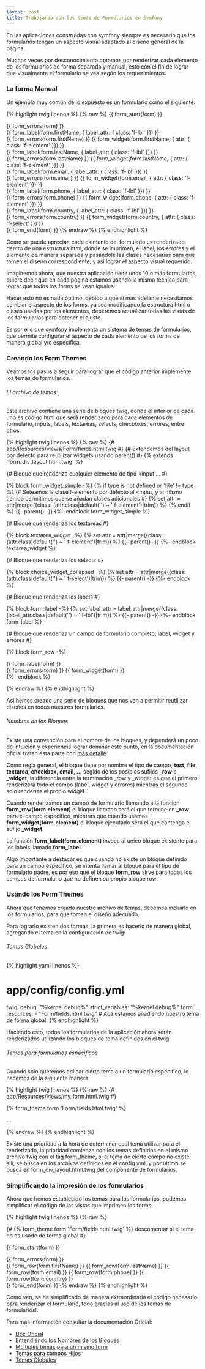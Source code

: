 ```yaml
---
layout: post
title: Trabajando con los temas de Formularios en Symfony
---
```


En las aplicaciones construidas con symfony siempre es necesario que los formularios tengan un aspecto visual adaptado al diseño general de la página.

Muchas veces por desconocimiento optamos por renderizar cada elemento de los formularios de forma separada y manual, esto con el fin de lograr que visualmente el formulario se vea según los requerimientos.

### La forma Manual

Un ejemplo muy común de lo expuesto es un formulario como el siguiente:

{% highlight twig linenos %}
{% raw %}
{{ form_start(form) }}
    <div class="form_errors">
        {{ form_errors(form) }}
    </div>
    <div class="form_content">
        <div class="form-group{% if not form.firstName.vars.valid %} with-errors{% endif %}">
            {{ form_label(form.firstName, { label_attr: { class: 'f-lbl' }}) }}
            <div class="f-item">
                {{ form_errors(form.firstName) }}
                {{ form_widget(form.firstName, { attr: { class: 'f-element' }}) }}
            </div>
        </div>
        <div class="form-group{% if not form.lastName.vars.valid %} with-errors{% endif %}">
            {{ form_label(form.lastName, { label_attr: { class: 'f-lbl' }}) }}
            <div class="f-item">
                {{ form_errors(form.lastName) }}
                {{ form_widget(form.lastName, { attr: { class: 'f-element' }}) }}
            </div>
        </div>
        <div class="form-group{% if not form.email.vars.valid %} with-errors{% endif %}">
            {{ form_label(form.email, { label_attr: { class: 'f-lbl' }}) }}
            <div class="f-item">
                {{ form_errors(form.email) }}
                {{ form_widget(form.email, { attr: { class: 'f-element' }}) }}
            </div>
        </div>
        <div class="form-group{% if not form.phone.vars.valid %} with-errors{% endif %}">
            {{ form_label(form.phone, { label_attr: { class: 'f-lbl' }}) }}
            <div class="f-item">
                {{ form_errors(form.phone) }}
                {{ form_widget(form.phone, { attr: { class: 'f-element' }}) }}
            </div>
        </div>
        <div class="form-group{% if not form.country.vars.valid %} with-errors{% endif %}">
            {{ form_label(form.country, { label_attr: { class: 'f-lbl' }}) }}
            <div class="f-item">
                {{ form_errors(form.country) }}
                {{ form_widget(form.country, { attr: { class: 'f-select' }}) }}
            </div>
        </div>
    </div>
{{ form_end(form) }}
{% endraw %}
{% endhighlight %}

Como se puede apreciar, cada elemento del formulario es renderizado dentro de una estructura html, donde se imprimen, el label, los errores y el elemento de manera separada y pasandole las clases necesarias para que tomen el diseño correspondiente, y así lograr el aspecto visual requerido.

Imaginemos ahora, que nuestra aplicación tiene unos 10 o más formularios, quiere decir que en cada página estamos usando la misma técnica para lograr que todos los forms se vean iguales.

Hacer esto no es nada óptimo, debido a que si más adelante necesitamos cambiar el aspecto de los forms, ya sea modificando la estructura html o clases usadas por los elementos, deberemos actualizar todas las vistas de los formularios para obtener el ajuste.

Es por ello que symfony implementa un sistema de temas de formularios, que permite configurar el aspecto de cada elemento de los forms de manera global y/o especifica.

### Creando los Form Themes

Veamos los pasos a seguir para lograr que el código anterior implemente los temas de formularios.

###### El archivo de temas:

Este archivo contiene una serie de bloques twig, donde el interior de cada uno es código html que será renderizado para cada elementos de formulario, inputs, labels, textareas, selects, checboxes, errores, entre otros.

{% highlight twig linenos %}
{% raw %}
{# app/Resources/views/Form/fields.html.twig #}
{# Extendemos del layout por defecto para reutilizar widgets usando parent() #}
{% extends 'form_div_layout.html.twig' %}


{# Bloque que renderiza cualquier elemento de tipo <input ... #}

{% block form_widget_simple -%}
    {% if type is not defined or 'file' != type %}
        {# Seteamos la clase f-elemento por defecto al <input, y al mismo tiempo permitimos que se añadan clases adicionales #}
        {% set attr = attr|merge({class: (attr.class|default('') ~ ' f-element')|trim}) %}
    {% endif %}
    {{- parent() -}}
{%- endblock form_widget_simple %}


{# Bloque que renderiza los textareas #}

{% block textarea_widget -%}
    {% set attr = attr|merge({class: (attr.class|default('') ~ ' f-element')|trim}) %}
    {{- parent() -}}
{%- endblock textarea_widget %}


{# Bloque que renderiza los selects #}

{% block choice_widget_collapsed -%}
    {% set attr = attr|merge({class: (attr.class|default('') ~ ' f-select')|trim}) %}
    {{- parent() -}}
{%- endblock %}


{# Bloque que renderiza los labels #}

{% block form_label -%}
    {% set label_attr = label_attr|merge({class: (label_attr.class|default('') ~ ' f-lbl')|trim}) %}
    {{- parent() -}}
{%- endblock form_label %}


{# Bloque que renderiza un campo de formulario completo, label, widget y errores #}

{% block form_row -%}
    <div class="form-group{% if not valid %} with-errors{% endif %}">
        {{ form_label(form) }}
        <div class="f-item">
            {{ form_errors(form) }}
            {{ form_widget(form) }}
        </div>
    </div>
{%- endblock %}

{% endraw %}
{% endhighlight %}

Así hemos creado una serie de bloques que nos van a permitir reutilizar diseños en todos nuestros formularios.

###### Nombres de los Bloques

Existe una convención para el nombre de los bloques, y dependerá un poco de intuición y experiencia lograr dominar este punto, en la documentación oficial tratan esta parte con [más detalle](http://symfony.com/doc/current/cookbook/form/form_customization.html)

Como regla general, el bloque tiene por nombre el tipo de campo, **text, file, textarea, checkbox, email, ...** segido de los posibles sufijos **_row** o **_widget**, la diferencia entre la terminación _row y _widget es que el primero renderizará todo el campo (label, widget y errores) mientras el segundo solo renderiza el propio widget.

Cuando renderizamos un campo de formulario llamando a la funcion **form_row(form.element)** el bloque llamado será el que termine en **_row** para el campo especifico, mientras que cuando usamos **form_widget(form.element)** el bloque ejecutado será el que contenga el sufijo **_widget**.

La función **form_label(form.element)** invoca al unico bloque existente para los labels llamado **form_label**.

Algo importante a destacar es que cuando no existe un bloque definido para un campo especifico, se intenta llamar al bloque para el tipo de formulario padre, es por eso que el bloque **form_row** sirve para todos los campos de formulario que no definen su propio bloque row.

### Usando los Form Themes

Ahora que tenemos creado nuestro archivo de temas, debemos incluirlo en los formularios, para que tomen el diseño adecuado.

Para lograrlo existen dos formas, la primera es hacerlo de manera global, agregando el tema en la configuración de twig:

###### Temas Globales

{% highlight yaml linenos %}
# app/config/config.yml
twig:
    debug:            "%kernel.debug%"
    strict_variables: "%kernel.debug%"
    form:
        resources:
            - "Form/fields.html.twig" # Acá estamos añadiendo nuestro tema de forma global.
{% endhighlight %}

Haciendo esto, todos los formularios de la aplicación ahora serán renderizados utilizando los bloques de tema definidos en el twig.

###### Temas para formularios especificos

Cuando solo queremos aplicar cierto tema a un formulario especifico, lo hacemos de la siguiente manera:

{% highlight twig linenos %}
{% raw %}
{# app/Resources/views/my_form.html.twig #}

{% form_theme form 'Form/fields.html.twig' %}

...

{% endraw %}
{% endhighlight %}

Existe una prioridad a la hora de determinar cual tema utilizar para el renderizado, la prioridad comienza con los temas definidos en el mismo archivo twig con el tag form_theme, si el tema de cierto campo no existe allí, se busca en los archivos definidos en el config.yml, y por último se busca en form\_div\_layout.html.twig del componente de formularios.

### Simplificando la impresión de los formularios

Ahora que hemos establecido los temas para los formularios, podemos simplificar el código de las vistas que imprimen los forms:

{% highlight twig linenos %}
{% raw %}

{# {% form_theme form 'Form/fields.html.twig' %} descomentar si el tema no es usado de forma global #}

{{ form_start(form) }}
    <div class="form_errors">
        {{ form_errors(form) }}
    </div>
    <div class="form_content">
        {{ form_row(form.firstName) }}
        {{ form_row(form.lastName) }}
        {{ form_row(form.email) }}
        {{ form_row(form.phone) }}
        {{ form_row(form.country) }}
    </div>
{{ form_end(form) }}
{% endraw %}
{% endhighlight %}

Como ven, se ha simplificado de manera extraordinaria el código necesario para renderizar el formulario, todo gracias al uso de los temas de formularios!.


Para más información consultar la documentación Oficial:

* [Doc Oficial](http://symfony.com/doc/current/cookbook/form/form_customization.html)
* [Entendiendo los Nombres de los Bloques](http://symfony.com/doc/current/cookbook/form/form_customization.html#cookbook-form-customization-sidebar)
* [Multiples temas para un mismo form](http://symfony.com/doc/current/cookbook/form/form_customization.html#multiple-templates)
* [Temas para campos Hijos](http://symfony.com/doc/current/cookbook/form/form_customization.html#child-forms)
* [Temas Globales](http://symfony.com/doc/current/cookbook/form/form_customization.html#making-application-wide-customizations)
